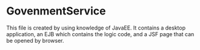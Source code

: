 # GovenmentService
This file is created by using knowledge of JavaEE. It contains a desktop application, an EJB which contains the logic code, and a JSF page that can be opened by browser.
